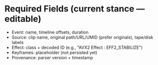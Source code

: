 # Required Fields (current stance — editable)
- Event: name, timeline offsets, duration
- Source: clip name, original path/URL/UMID (prefer originals), tape/disk labels
- Effect: class + decoded ID (e.g., "AVX2 Effect : EFF2_STABILIZE")
- Keyframes: placeholder (not persisted yet)
- Provenance: parser version + timestamp
